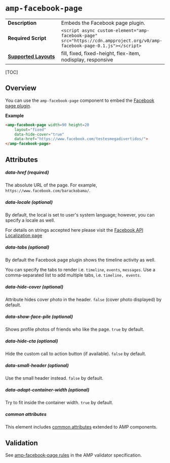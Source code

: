 <!---
Copyright 2018 The AMP HTML Authors. All Rights Reserved.

Licensed under the Apache License, Version 2.0 (the "License");
you may not use this file except in compliance with the License.
You may obtain a copy of the License at

      http://www.apache.org/licenses/LICENSE-2.0

Unless required by applicable law or agreed to in writing, software
distributed under the License is distributed on an "AS-IS" BASIS,
WITHOUT WARRANTIES OR CONDITIONS OF ANY KIND, either express or implied.
See the License for the specific language governing permissions and
limitations under the License.
-->

# <a name="amp-facebook-page"></a> `amp-facebook-page`

<table>
  <tr>
    <td width="40%"><strong>Description</strong></td>
    <td>Embeds the Facebook page plugin.</td>
  </tr>
  <tr>
    <td width="40%"><strong>Required Script</strong></td>
    <td><code>&lt;script async custom-element="amp-facebook-page" src="https://cdn.ampproject.org/v0/amp-facebook-page-0.1.js">&lt;/script></code></td>
  </tr>
  <tr>
    <td class="col-fourty"><strong><a href="https://www.ampproject.org/docs/guides/responsive/control_layout.html">Supported Layouts</a></strong></td>
    <td>fill, fixed, fixed-height, flex-item, nodisplay, responsive</td>
  </tr>
</table>

[TOC]

## Overview

You can use the `amp-facebook-page` component to embed the [Facebook page plugin](https://developers.facebook.com/docs/plugins/page-plugin).

**Example**

```html
<amp-facebook-page width=90 height=20
    layout="fixed"
    data-hide-cover="true"
    data-href="https://www.facebook.com/testesmegadivertidos/">
</amp-facebook-page>
```
## Attributes

##### data-href (required)

The absolute URL of the page. For example, `https://www.facebook.com/barackobama/`.

##### data-locale (optional)

By default, the local is set to user's system language; however, you can specify a locale as well.

For details on strings accepted here please visit the [Facebook API Localization page](https://developers.facebook.com/docs/internationalization)

##### data-tabs (optional)

By default the Facebook page plugin shows the timeline activity as well.

You can specify the tabs to render i.e. `timeline`, `events`, `messages`. Use a comma-separated list to add multiple tabs, i.e. `timeline, events`.

##### data-hide-cover (optional)

Attribute hides cover photo in the header. `false` (cover photo displayed) by default.

##### data-show-face-pile (optional)

Shows profile photos of friends who like the page. `true` by default.

##### data-hide-cta (optional)

Hide the custom call to action button (if available). `false` by default.

##### data-small-header (optional)

Use the small header instead. `false` by default.

##### data-adapt-container-width (optional)

Try to fit inside the container width. `true` by default.

##### common attributes

This element includes [common attributes](https://www.ampproject.org/docs/reference/common_attributes) extended to AMP components.

## Validation

See [amp-facebook-page rules](https://github.com/ampproject/amphtml/blob/master/extensions/amp-facebook-page/validator-amp-facebook-page.protoascii) in the AMP validator specification.
